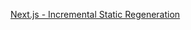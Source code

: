 <TimeStamp start="0:38" end="0:45">
  
  [Next.js - Incremental Static Regeneration](https://nextjs.org/docs/basic-features/data-fetching#incremental-static-regeneration)
  
</TimeStamp>